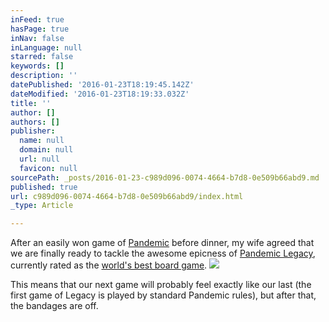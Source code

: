 ```yaml
---
inFeed: true
hasPage: true
inNav: false
inLanguage: null
starred: false
keywords: []
description: ''
datePublished: '2016-01-23T18:19:45.142Z'
dateModified: '2016-01-23T18:19:33.032Z'
title: ''
author: []
authors: []
publisher:
  name: null
  domain: null
  url: null
  favicon: null
sourcePath: _posts/2016-01-23-c989d096-0074-4664-b7d8-0e509b66abd9.md
published: true
url: c989d096-0074-4664-b7d8-0e509b66abd9/index.html
_type: Article

---
```

After an easily won game of  [Pandemic][0] before dinner, my wife agreed that we are finally ready to tackle the awesome epicness of [Pandemic Legacy][1], currently rated as the [world's best board game][2]. ![](https://the-grid-user-content.s3-us-west-2.amazonaws.com/82c9c282-4514-4304-ba73-da6707c7ff50.jpg)

This means that our next game will probably feel exactly like our last (the first game of Legacy is played by standard Pandemic rules), but after that, the bandages are off.

[0]: https://boardgamegeek.com/boardgame/30549/pandemic
[1]: https://boardgamegeek.com/boardgame/161936/pandemic-legacy-season-1
[2]: http://www.sueddeutsche.de/kultur/pandemie-legacy-das-beste-brettspiel-der-welt-1.2822660
